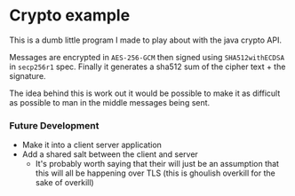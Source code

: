 # Crypto example
This is a dumb little program I made to play about with the java crypto API.

Messages are encrypted in `AES-256-GCM` then signed using `SHA512withECDSA` in `secp256r1` spec.
Finally it generates a sha512 sum of the cipher text + the signature.

The idea behind this is work out it would be possible to make it as difficult as possible to man in the middle messages being sent. 


### Future Development
- Make it into a client server application
- Add a shared salt between the client and server
  - It's probably worth saying that their will just be an assumption that this will all be happening over TLS (this is ghoulish overkill for the sake of overkill)  
